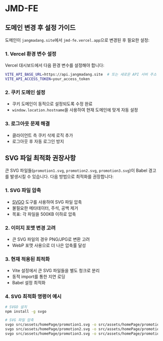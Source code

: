 # JMD-FE

## 도메인 변경 후 설정 가이드

도메인이 `jangmadang.site`에서 `jmd-fe.vercel.app`으로 변경된 후 필요한 설정:

### 1. Vercel 환경 변수 설정
Vercel 대시보드에서 다음 환경 변수를 설정해야 합니다:

```bash
VITE_API_BASE_URL=https://api.jangmadang.site  # 또는 새로운 API 서버 주소
VITE_API_ACCESS_TOKEN=your_access_token
```

### 2. 쿠키 도메인 설정
- 쿠키 도메인이 동적으로 설정되도록 수정 완료
- `window.location.hostname`을 사용하여 현재 도메인에 맞게 자동 설정

### 3. 로그아웃 문제 해결
- 클라이언트 측 쿠키 삭제 로직 추가
- 로그아웃 후 자동 로그인 방지

## SVG 파일 최적화 권장사항

큰 SVG 파일들(`promotion1.svg`, `promotion2.svg`, `promotion3.svg`)이 Babel 경고를 발생시킬 수 있습니다. 
다음 방법으로 최적화를 권장합니다:

### 1. SVG 파일 압축
- [SVGO](https://github.com/svg/svgo) 도구를 사용하여 SVG 파일 압축
- 불필요한 메타데이터, 주석, 공백 제거
- 목표: 각 파일을 500KB 이하로 압축

### 2. 이미지 포맷 변경 고려
- 큰 SVG 파일의 경우 PNG/JPG로 변환 고려
- WebP 포맷 사용으로 더 나은 압축률 달성

### 3. 현재 적용된 최적화
- Vite 설정에서 큰 SVG 파일들을 별도 청크로 분리
- 동적 import를 통한 지연 로딩
- Babel 설정 최적화

### 4. SVG 최적화 명령어 예시
```bash
# SVGO 설치
npm install -g svgo

# SVG 파일 압축
svgo src/assets/homePage/promotion1.svg -o src/assets/homePage/promotion1-optimized.svg
svgo src/assets/homePage/promotion2.svg -o src/assets/homePage/promotion2-optimized.svg
svgo src/assets/homePage/promotion3.svg -o src/assets/homePage/promotion3-optimized.svg
```
